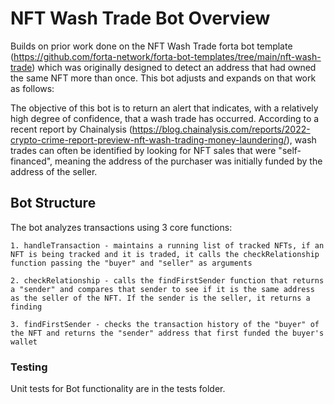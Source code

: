 # NFT Wash Trade Bot Overview

Builds on prior work done on the NFT Wash Trade forta bot template (https://github.com/forta-network/forta-bot-templates/tree/main/nft-wash-trade) which was originally designed to detect an address that had owned the same NFT more than once. This bot adjusts and expands on that work as follows:

The objective of this bot is to return an alert that indicates, with a relatively high degree of confidence, that a wash trade has occurred. According to a recent report by Chainalysis (https://blog.chainalysis.com/reports/2022-crypto-crime-report-preview-nft-wash-trading-money-laundering/), wash trades can often be identified by looking for NFT sales that were "self-financed", meaning the address of the purchaser was initially funded by the address of the seller.

## Bot Structure

The bot analyzes transactions using 3 core functions:

    1. handleTransaction - maintains a running list of tracked NFTs, if an NFT is being tracked and it is traded, it calls the checkRelationship function passing the "buyer" and "seller" as arguments

    2. checkRelationship - calls the findFirstSender function that returns a "sender" and compares that sender to see if it is the same address as the seller of the NFT. If the sender is the seller, it returns a finding

    3. findFirstSender - checks the transaction history of the "buyer" of the NFT and returns the "sender" address that first funded the buyer's wallet

### Testing

Unit tests for Bot functionality are in the tests folder.
